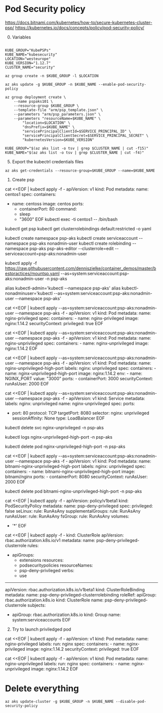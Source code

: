 # Pod Security policy
https://docs.bitnami.com/kubernetes/how-to/secure-kubernetes-cluster-psp/
https://kubernetes.io/docs/concepts/policy/pod-security-policy/

0. Variables
```

KUBE_GROUP="KubePSPs"
KUBE_NAME="kubesecurity"
LOCATION="westeurope"
KUBE_VERSION="1.12.7"
CLUSTER_NAME="security"

az group create -n $KUBE_GROUP -l $LOCATION

az aks update -g $KUBE_GROUP -n $KUBE_NAME --enable-pod-security-policy

az group deployment create \
    --name pspaks101 \
    --resource-group $KUBE_GROUP \
    --template-file "arm/psp_template.json" \
    --parameters "arm/psp_parameters.json" \
    --parameters "resourceName=$KUBE_NAME" \
        "location=$LOCATION" \
        "dnsPrefix=$KUBE_NAME" \
        "servicePrincipalClientId=$SERVICE_PRINCIPAL_ID" \
        "servicePrincipalClientSecret=$SERVICE_PRINCIPAL_SECRET" \
        "kubernetesVersion=$KUBE_VERSION"

KUBE_GROUP="$(az aks list -o tsv | grep $CLUSTER_NAME | cut -f15)"
KUBE_NAME="$(az aks list -o tsv | grep $CLUSTER_NAME | cut -f4)"

```

5. Export the kubectrl credentials files
```
az aks get-credentials --resource-group=$KUBE_GROUP --name=$KUBE_NAME

```

1. Create psp

cat <<EOF | kubectl apply -f -
apiVersion: v1
kind: Pod
metadata:
  name: centos1
spec:
  containers:
  - name: centoss
    image: centos
    ports:
    - containerPort: 80
    command:
    - sleep
    - "3600"
EOF
kubectl exec -ti centos1 -- /bin/bash

kubectl get psp
kubectl get clusterrolebindings default:restricted -o yaml

kubectl create namespace psp-aks
kubectl create serviceaccount --namespace psp-aks nonadmin-user
kubectl create rolebinding --namespace psp-aks psp-aks-editor --clusterrole=edit --serviceaccount=psp-aks:nonadmin-user

kubectl apply -f https://raw.githubusercontent.com/denniszielke/container_demos/master/bestpractices/mountsp.yaml --as=system:serviceaccount:psp-aks:nonadmin-user -n psp-aks

alias kubectl-admin='kubectl --namespace psp-aks'
alias kubectl-nonadminuser='kubectl --as=system:serviceaccount:psp-aks:nonadmin-user --namespace psp-aks'

cat <<EOF | kubectl apply --as=system:serviceaccount:psp-aks:nonadmin-user --namespace psp-aks -f -
apiVersion: v1
kind: Pod
metadata:
  name: nginx-privileged
spec:
  containers:
    - name: nginx-privileged
      image: nginx:1.14.2
      securityContext:
        privileged: true
EOF

cat <<EOF | kubectl apply --as=system:serviceaccount:psp-aks:nonadmin-user --namespace psp-aks -f -
apiVersion: v1
kind: Pod
metadata:
  name: nginx-unprivileged
spec:
  containers:
    - name: nginx-unprivileged
      image: nginx:1.14.2
EOF

cat <<EOF | kubectl apply --as=system:serviceaccount:psp-aks:nonadmin-user --namespace psp-aks -f -
apiVersion: v1
kind: Pod
metadata:
  name: nginx-unprivileged-high-port
  labels:
    nginx: unprivileged
spec:
  containers:
    - name: nginx-unprivileged-high-port
      image: nginx:1.14.2
      env:
        - name: NGINX_PORT
          value: "3000"
      ports:
        - containerPort: 3000
      securityContext:
        runAsUser: 2000
EOF


cat <<EOF | kubectl apply --as=system:serviceaccount:psp-aks:nonadmin-user --namespace psp-aks -f -
apiVersion: v1
kind: Service
metadata:
  labels:
    nginx: unprivileged
  name: nginx-unprivileged
spec:
  ports:
  - port: 80
    protocol: TCP
    targetPort: 8080
  selector:
    nginx: unprivileged
  sessionAffinity: None
  type: LoadBalancer
EOF

kubectl delete svc nginx-unprivileged -n psp-aks

kubectl logs nginx-unprivileged-high-port -n psp-aks

kubectl delete pod nginx-unprivileged-high-port -n psp-aks

cat <<EOF | kubectl apply --as=system:serviceaccount:psp-aks:nonadmin-user --namespace psp-aks -f -
apiVersion: v1
kind: Pod
metadata:
  name: bitnami-nginx-unprivileged-high-port
  labels:
    nginx: unprivileged
spec:
  containers:
    - name: bitnami-nginx-unprivileged-high-port
      image: bitnami/nginx
      ports:
        - containerPort: 8080
      securityContext:
        runAsUser: 2000
EOF

kubectl delete pod bitnami-nginx-unprivileged-high-port -n psp-aks

cat <<EOF | kubectl apply -f -
apiVersion: policy/v1beta1
kind: PodSecurityPolicy
metadata:
  name: psp-deny-privileged
spec:
  privileged: false
  seLinux:
    rule: RunAsAny
  supplementalGroups:
    rule: RunAsAny
  runAsUser:
    rule: RunAsAny
  fsGroup:
    rule: RunAsAny
  volumes:
  - '*'
EOF

cat <<EOF | kubectl apply -f -
kind: ClusterRole
apiVersion: rbac.authorization.k8s.io/v1
metadata:
  name: psp-deny-privileged-clusterrole
rules:
- apiGroups:
  - extensions
  resources:
  - podsecuritypolicies
  resourceNames:
  - psp-deny-privileged
  verbs:
  - use
---
apiVersion: rbac.authorization.k8s.io/v1beta1
kind: ClusterRoleBinding
metadata:
  name: psp-deny-privileged-clusterrolebinding
roleRef:
  apiGroup: rbac.authorization.k8s.io
  kind: ClusterRole
  name: psp-deny-privileged-clusterrole
subjects:
- apiGroup: rbac.authorization.k8s.io
  kind: Group
  name: system:serviceaccounts
EOF

2. Try to launch priviledged pod

cat <<EOF | kubectl apply -f -
apiVersion: v1
kind: Pod
metadata:
  name: nginx-privileged
  labels:
    run: nginx
spec:
  containers:
    - name: nginx-privileged
      image: nginx:1.14.2
      securityContext:
        privileged: true
EOF

cat <<EOF | kubectl apply -f -
apiVersion: v1
kind: Pod
metadata:
  name: nginx-unprivileged
  labels:
    run: nginx
spec:
  containers:
    - name: nginx-unprivileged
      image: nginx:1.14.2
EOF



# Delete everything
```
az aks update-cluster -g $KUBE_GROUP -n $KUBE_NAME --disable-pod-security-policy
```
